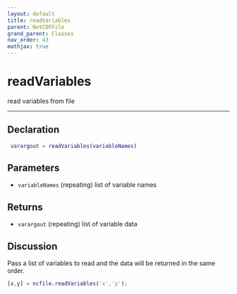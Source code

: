 ```yaml
---
layout: default
title: readVariables
parent: NetCDFFile
grand_parent: Classes
nav_order: 43
mathjax: true
---
```


#  readVariables

read variables from file


---

## Declaration
```matlab
 varargout = readVariables(variableNames)
```
## Parameters
+ `variableNames`  (repeating) list of variable names

## Returns
+ `varargout`  (repeating) list of variable data

## Discussion

  Pass a list of variables to read and the data will be
  returned in the same order.
  
  ```matlab
  [x,y] = ncfile.readVariables('x','y');
  ```
 
        
